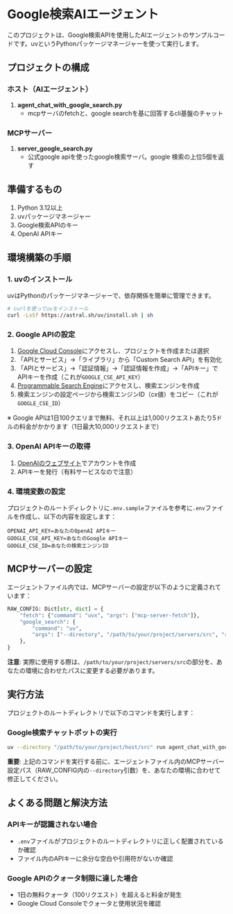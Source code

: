 # Google検索AIエージェント

このプロジェクトは、Google検索APIを使用したAIエージェントのサンプルコードです。uvというPythonパッケージマネージャーを使って実行します。

## プロジェクトの構成

### ホスト（AIエージェント）

1. **agent_chat_with_google_search.py**
   * mcpサーバのfetchと、google searchを基に回答するcli基盤のチャット

### MCPサーバー

1. **server_google_search.py**
   * 公式google apiを使ったgoogle検索サーバ。google 検索の上位5個を返す

## 準備するもの

1. Python 3.12以上
2. uvパッケージマネージャー
3. Google検索APIのキー
4. OpenAI APIキー

## 環境構築の手順

### 1. uvのインストール

uvはPythonのパッケージマネージャーで、依存関係を簡単に管理できます。

```bash
# curlを使ってuvをインストール
curl -LsSf https://astral.sh/uv/install.sh | sh
```

### 2. Google APIの設定

1. [Google Cloud Console](https://console.cloud.google.com)にアクセスし、プロジェクトを作成または選択
2. 「APIとサービス」→「ライブラリ」から「Custom Search API」を有効化
3. 「APIとサービス」→「認証情報」→「認証情報を作成」→「APIキー」でAPIキーを作成（これが`GOOGLE_CSE_API_KEY`）
4. [Programmable Search Engine](https://programmablesearchengine.google.com/about/)にアクセスし、検索エンジンを作成
5. 検索エンジンの設定ページから検索エンジンID（cx値）をコピー（これが`GOOGLE_CSE_ID`）

※ Google APIは1日100クエリまで無料、それ以上は1,000リクエストあたり5ドルの料金がかかります（1日最大10,000リクエストまで）

### 3. OpenAI APIキーの取得

1. [OpenAIのウェブサイト](https://platform.openai.com/)でアカウントを作成
2. APIキーを発行（有料サービスなので注意）

### 4. 環境変数の設定

プロジェクトのルートディレクトリに`.env.sample`ファイルを参考に`.env`ファイルを作成し、以下の内容を設定します：

```env
OPENAI_API_KEY=あなたのOpenAI APIキー
GOOGLE_CSE_API_KEY=あなたのGoogle APIキー
GOOGLE_CSE_ID=あなたの検索エンジンID
```

## MCPサーバーの設定

エージェントファイル内では、MCPサーバーの設定が以下のように定義されています：

```python
RAW_CONFIG: Dict[str, dict] = {
    "fetch": {"command": "uvx", "args": ["mcp-server-fetch"]},
    "google_search": {
        "command": "uv",
        "args": ["--directory", "/path/to/your/project/servers/src", "run", "server_google_search.py"],
    },
}
```

**注意**: 実際に使用する際は、`/path/to/your/project/servers/src`の部分を、あなたの環境に合わせたパスに変更する必要があります。

## 実行方法

プロジェクトのルートディレクトリで以下のコマンドを実行します：

### Google検索チャットボットの実行

```bash
uv --directory "/path/to/your/project/host/src" run agent_chat_with_google_search.py
```


**重要**: 上記のコマンドを実行する前に、エージェントファイル内のMCPサーバー設定パス（RAW_CONFIG内の`--directory`引数）を、あなたの環境に合わせて修正してください。

## よくある問題と解決方法

### APIキーが認識されない場合

- `.env`ファイルがプロジェクトのルートディレクトリに正しく配置されているか確認
- ファイル内のAPIキーに余分な空白や引用符がないか確認

### Google APIのクォータ制限に達した場合

- 1日の無料クォータ（100リクエスト）を超えると料金が発生
- Google Cloud Consoleでクォータと使用状況を確認
